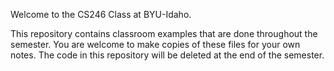 Welcome to the CS246 Class at BYU-Idaho.  

This repository contains classroom examples that are done throughout the semester.
You are welcome to make copies of these files for your own notes. 
The code in this repository will be deleted at the end of the semester.
